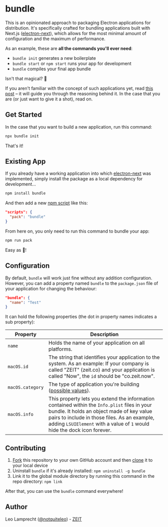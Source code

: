 # bundle

This is an opinionated approach to packaging Electron applications for distribution. It's specifically crafted for bundling applications built with Next.js ([electron-next](https://github.com/leo/electron-next)), which allows for the most minimal amount of configuration and the maximum of performance.

As an example, these are **all the commands you'll ever need**:

- `bundle init` generates a new boilerplate
- `bundle start` or `npm start` runs your app for development
- `bundle` compiles your final app bundle

Isn't that magical? 💫

If you aren't familiar with the concept of such applications yet, read [this post](https://leo.im/2017/electron-next) – it will guide you through the reasoning behind it. In the case that you are (or just want to give it a shot), read on.

## Get Started

In the case that you want to build a new application, run this command:

```bash
npx bundle init
```

That's it!

## Existing App

If you already have a working application into which [electron-next](https://leo.im/2017/electron-next) was implemented, simply install the package as a local dependency for development...

```bash
npm install bundle
```

And then add a new [npm script](https://docs.npmjs.com/misc/scripts) like this:

```json
"scripts": {
  "pack": "bundle"
}
```

From here on, you only need to run this command to bundle your app:

```bash
npm run pack
```

Easy as 🍰!

## Configuration

By default, `bundle` will work just fine without any addition configuration. However, you can add a property named `bundle` to the `package.json` file of your application for changing the behaviour:

```json
"bundle": {
  "name": "Test"
}
```

It can hold the following properties (the dot in property names indicates a sub property):

| Property         | Description                                                                                                                                                                                                                                                            |
|------------------|------------------------------------------------------------------------------------------------------------------------------------------------------------------------------------------------------------------------------------------------------------------------|
| `name`           | Holds the name of your application on all platforms.                                                                                                                                                                                                                   |
| `macOS.id`       | The string that identifies your application to the system. As an example: If your company is called "ZEIT" (zeit.co) and your application is called "Now", the `id` should be "co.zeit.now".                                                                           |
| `macOS.category` | The type of application you're building ([possible values](https://developer.apple.com/library/content/documentation/General/Reference/InfoPlistKeyReference/Articles/LaunchServicesKeys.html#//apple_ref/doc/uid/TP40009250-SW8)).                                    |
| `macOS.info`     | This property lets you extend the information contained within the `Info.plist` files in your bundle. It holds an object made of key value pairs to include in those files. As an example, adding `LSUIElement` with a value of  `1` would hide the dock icon forever. |

## Contributing

1. [Fork](https://help.github.com/articles/fork-a-repo/) this repository to your own GitHub account and then [clone](https://help.github.com/articles/cloning-a-repository/) it to your local device
2. Uninstall `bundle` if it's already installed: `npm uninstall -g bundle`
3. Link it to the global module directory by running this command in the repo directory: `npm link`

After that, you can use the `bundle` command everywhere!

## Author

Leo Lamprecht ([@notquiteleo](https://twitter.com/notquiteleo)) - [ZEIT](https://zeit.co)
